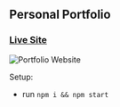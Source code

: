 ## Personal Portfolio

### [Live Site](https://eugenjamb.github.io/react-home-page/)

![Portfolio Website](https://i.ibb.co/WgPMpts/image.png)


Setup:
- run ```npm i && npm start```
